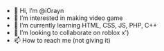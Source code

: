 - 👋 Hi, I’m @iOrayn
- 👀 I’m interested in making video game
- 🌱 I’m currently learning HTML, CSS, JS, PHP, C++
- 💞️ I’m looking to collaborate on roblox x')
- 📫 How to reach me (not giving it)

<!---
iOrayn/iOrayn is a ✨ special ✨ repository because its `README.md` (this file) appears on your GitHub profile.
You can click the Preview link to take a look at your changes.
--->
